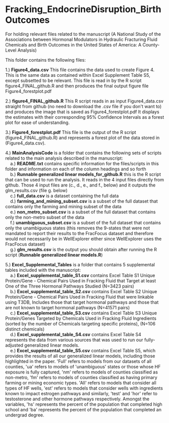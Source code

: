 # Fracking_EndocrineDisruption_BirthOutcomes
For holding relevant files related to the manuscript (A National Study of the Associations between Hormonal Modulators in Hydraulic Fracturing Fluid Chemicals and Birth Outcomes in the United States of America: A County-Level Analysis)

This folder contains the following files:

1.) **Figure4_data.csv**
This file contains the data used to create Figure 4. This is the same data as contained within Excel Supplement Table S5, except subsetted to be relevant. This file is read in by the R script figure4_FINAL_github.R  and then produces the final output figure file Figure4_forestplot.pdf  

2.) **figure4_FINAL_github.R** This R script reads in as input Figure4_data.csv straight from github (no need to download the .csv file if you don't want to) and produces the image that is saved as Figure4_forestplot.pdf It displays the estimates with their corresponding 95% Confidence Intervals as a forest plot for ease of understanding.

3.) **Figure4_forestplot.pdf** This file is the output of the R script (figure4_FINAL_github.R) and represents a forest plot of the data stored in (Figure4_data.csv).  

4.) **MainAnalysisCode** is a folder that contains the following sets of scripts related to the main analysis described in the manuscript:<br />
&nbsp;&nbsp;&nbsp;&nbsp;a.) **README.txt** contains specific information for the files/scripts in this folder and information on each of the column headings and so forth<br />
&nbsp;&nbsp;&nbsp;&nbsp;b.) **Runnable generalized linear models_for_github.R** this is the R script that can be used to run the analysis. It reads in the 4 input files directly from github. Those 4 input files are (c., d., e., and f., below) and it outputs the glm_results.csv (file g. below) <br />
&nbsp;&nbsp;&nbsp;&nbsp;c.) **full_data.csv** is a dataset containing the full data<br />
&nbsp;&nbsp;&nbsp;&nbsp;d.) **farming_and_mining_subset.csv** is a subset of the full dataset that contains only the farming and mining subset of the data<br />
&nbsp;&nbsp;&nbsp;&nbsp;e.) **non_metro_subset.csv** is a subset of the full dataset that contains only the non-metro subset of the data<br />
&nbsp;&nbsp;&nbsp;&nbsp;f.) **unambiguous_subset.csv** is a subset of the full dataset that contains only the unambiguous states (this removes the 9-states that were not mandated to report their results to the FracFocus dataset and therefore would not necessarily be in WellExplorer either since WellExplorer uses the FracFocus dataset)<br />
&nbsp;&nbsp;&nbsp;&nbsp;g.) **glm_results.csv** is the output you should obtain after running the R script (**Runnable generalized linear models.R**)<br />

5.) **Excel_Supplemental_Tables** is a folder that contains 5 supplemental tables included with the manuscript:<br />
&nbsp;&nbsp;&nbsp;&nbsp;a.) **Excel_supplemental_table_S1.csv** contains Excel Table S1 Unique Protein/Gene - Chemical Pairs Used in Fracking Fluid that Target at least One of the Three Hormonal Pathways Studied (N=3423 pairs)<br />
&nbsp;&nbsp;&nbsp;&nbsp;b.) **Excel_supplemental_table_S2.csv** contains Excel Table S2 Unique Protein/Gene - Chemical Pairs Used in Fracking Fluid that were linkable using T3DB, Includes those that target hormonal pathways and those that are not known to target hormonal pathways (N=41571 pairs)<br />
&nbsp;&nbsp;&nbsp;&nbsp;c.) **Excel_supplemental_table_S3.csv** contains Excel Table S3 Unique Protein/Genes Targeted by Chemicals Used in Fracking Fluid Ingredients (sorted by the number of Chemicals targeting specific proteins), (N=106 distinct chemicals)<br />
&nbsp;&nbsp;&nbsp;&nbsp;d.) **Excel_supplemental_table_S4.csv** contains Excel Table S4 represents the data from various sources that was used to run our fully-adjusted generalized linear models.<br />
&nbsp;&nbsp;&nbsp;&nbsp;e.) **Excel_supplemental_table_S5.csv** contains Excel Table S5, which provides the results of all our generalized linear models, including those highlighted in the paper. 'Full' refers to models from our datasets of all counties, 'ua' refers to models of 'unambiguous' states or those whose HF exposure is fully captured, 'nm' refers to models of counties classified as non-metro, 'fm' refers to models of counties classified as having primary farming or mining economic types. 'All' refers to models that consider all types of HF wells, 'est' refers to models that consider wells with ingredients known to impact estrogen pathways and similarly, 'test' and 'hor' refer to testosterone and other hormone pathways respectively. Amongst the variables, 'hs' represents the percent of the population that completed high school and 'ba' represents the percent of the population that completed an undergrad degree.<br />

